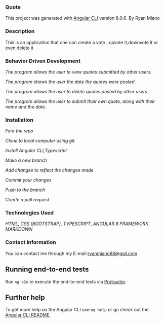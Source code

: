 ### Quote

This project was generated with [Angular CLI](https://github.com/angular/angular-cli) version 8.0.6. By Ryan Miano

### Description
This is an application that one can create a vote , upvote it,downvote it or even delete it

### Behavior Driven Development

*The program allows the user to view quotes submitted by other users.*

*The program shows the user the date the quotes were posted.*

*The program allows the user to delete quotes posted by other users.*

*The program allows the user to submit their own quote, along with their name and the date.*

### Installation

*Fork the repo*

*Clone to local computer using git.*

*Install Angular CLI,Typescript*

*Make a new branch*

*Add changes to reflect the changes made*

*Commit your changes*

*Push to the branch*

*Create a pull request*

### Technologies Used
*HTML*,
*CSS (BOOTSTRAP)*,
*TYPESCRIPT*,
*ANGULAR 8 FRAMEWORK*,
*MARKDOWN*

### Contact Information 
You can contact me through my E-mail:ryanmiano68@gail.com








## Running end-to-end tests

Run `ng e2e` to execute the end-to-end tests via [Protractor](http://www.protractortest.org/).

## Further help

To get more help on the Angular CLI use `ng help` or go check out the [Angular CLI README](https://github.com/angular/angular-cli/blob/master/README.md).
